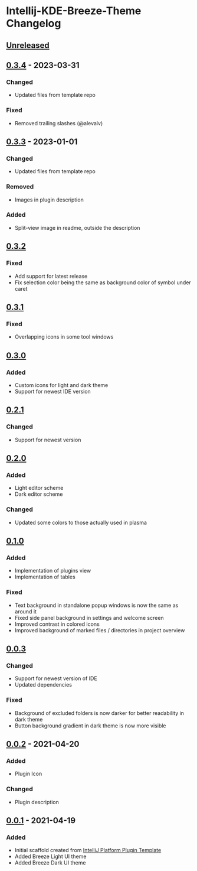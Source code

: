 <!-- Keep a Changelog guide -> https://keepachangelog.com -->

# Intellij-KDE-Breeze-Theme Changelog

## [Unreleased]

## [0.3.4] - 2023-03-31

### Changed
- Updated files from template repo

### Fixed
- Removed trailing slashes (@alevalv)

## [0.3.3] - 2023-01-01

### Changed
- Updated files from template repo

### Removed
- Images in plugin description

### Added
- Split-view image in readme, outside the description

## [0.3.2]

### Fixed
- Add support for latest release
- Fix selection color being the same as background color of symbol under caret

## [0.3.1]

### Fixed
- Overlapping icons in some tool windows

## [0.3.0]

### Added
- Custom icons for light and dark theme
- Support for newest IDE version

## [0.2.1]

### Changed
- Support for newest version

## [0.2.0]

### Added
- Light editor scheme
- Dark editor scheme

### Changed
- Updated some colors to those actually used in plasma

## [0.1.0]

### Added
- Implementation of plugins view
- Implementation of tables

### Fixed
- Text background in standalone popup windows is now the same as around it
- Fixed side panel background in settings and welcome screen
- Improved contrast in colored icons
- Improved background of marked files / directories in project overview

## [0.0.3]

### Changed
- Support for newest version of IDE
- Updated dependencies

### Fixed
- Background of excluded folders is now darker for better readability in dark theme
- Button background gradient in dark theme is now more visible

## [0.0.2] - 2021-04-20

### Added
- Plugin Icon

### Changed
- Plugin description

## [0.0.1] - 2021-04-19

### Added
- Initial scaffold created from [IntelliJ Platform Plugin Template](https://github.com/JetBrains/intellij-platform-plugin-template)
- Added Breeze Light UI theme
- Added Breeze Dark UI theme

[Unreleased]: https://github.com/l0drex/Intellij-KDE-Breeze-Theme/compare/v0.3.4...HEAD
[0.3.4]: https://github.com/l0drex/Intellij-KDE-Breeze-Theme/compare/v0.3.3...v0.3.4
[0.3.3]: https://github.com/l0drex/Intellij-KDE-Breeze-Theme/compare/v0.3.2...v0.3.3
[0.3.2]: https://github.com/l0drex/Intellij-KDE-Breeze-Theme/compare/v0.3.1...v0.3.2
[0.3.1]: https://github.com/l0drex/Intellij-KDE-Breeze-Theme/compare/v0.3.0...v0.3.1
[0.3.0]: https://github.com/l0drex/Intellij-KDE-Breeze-Theme/compare/v0.2.1...v0.3.0
[0.2.1]: https://github.com/l0drex/Intellij-KDE-Breeze-Theme/compare/v0.2.0...v0.2.1
[0.2.0]: https://github.com/l0drex/Intellij-KDE-Breeze-Theme/compare/v0.1.0...v0.2.0
[0.1.0]: https://github.com/l0drex/Intellij-KDE-Breeze-Theme/compare/v0.0.3...v0.1.0
[0.0.3]: https://github.com/l0drex/Intellij-KDE-Breeze-Theme/compare/v0.0.2...v0.0.3
[0.0.2]: https://github.com/l0drex/Intellij-KDE-Breeze-Theme/compare/v0.0.1...v0.0.2
[0.0.1]: https://github.com/l0drex/Intellij-KDE-Breeze-Theme/commits/v0.0.1
